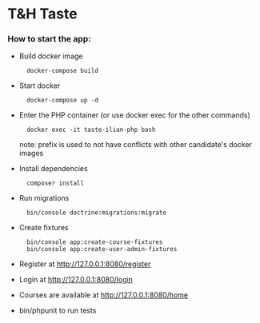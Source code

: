 **T&H Taste** 
=============

### How to start the app:
* Build docker image

        docker-compose build
* Start docker

        docker-compose up -d
        
* Enter the PHP container (or use docker exec for the other commands)

        docker exec -it taste-ilian-php bash
    note: prefix is used to not have conflicts with other candidate's docker images
        
* Install dependencies

        composer install
    
* Run migrations

        bin/console doctrine:migrations:migrate
        
* Create fixtures 

        bin/console app:create-course-fixtures 
        bin/console app:create-user-admin-fixtures
    
* Register at http://127.0.0.1:8080/register
* Login at http://127.0.0.1:8080/login
* Courses are available at http://127.0.0.1:8080/home    

* bin/phpunit to run tests
